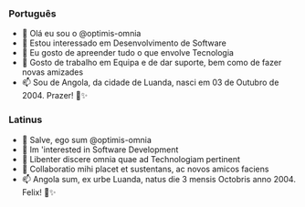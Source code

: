 ### Português
- 👋 Olá eu sou o @optimis-omnia
- 👀 Estou interessado em Desenvolvimento de Software
- 🌱 Eu gosto de apreender tudo o que envolve Tecnologia
- 💞️ Gosto de trabalho em Equipa e de dar suporte, bem como de fazer novas amizades
- 📫 Sou de Angola, da cidade de Luanda, nasci em 03 de Outubro de 2004. Prazer! 💞️✨ 

### Latinus
- 👋 Salve, ego sum @optimis-omnia
- 👀 Im 'interested in Software Development
- 🌱 Libenter discere omnia quae ad Technologiam pertinent
- 💞️ Collaboratio mihi placet et sustentans, ac novos amicos faciens
- 📫 Angola sum, ex urbe Luanda, natus die 3 mensis Octobris anno 2004. Felix! 💞️✨
